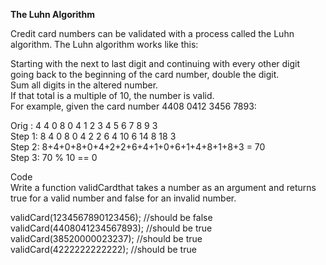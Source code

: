 **The Luhn Algorithm**

Credit card numbers can be validated with a process called the Luhn algorithm. The Luhn algorithm works like this:

Starting with the next to last digit and continuing with every other digit going back to the beginning of the card number, double the digit.</br>
Sum all digits in the altered number.</br>
If that total is a multiple of 10, the number is valid.</br>
For example, given the card number 4408 0412 3456 7893:</br>

Orig : 4 4 0 8 0 4 1 2 3 4 5 6 7 8 9 3</br>
Step 1: 8 4 0 8 0 4 2 2 6 4 10 6 14 8 18 3</br>
Step 2: 8+4+0+8+0+4+2+2+6+4+1+0+6+1+4+8+1+8+3 = 70</br>
Step 3: 70 % 10 == 0</br>

Code</br>
Write a function validCardthat takes a number as an argument and returns true for a valid number and false for an invalid number.

validCard(1234567890123456); //should be false</br>
validCard(4408041234567893); //should be true</br>
validCard(38520000023237); //should be true</br>
validCard(4222222222222); //should be true</br>
